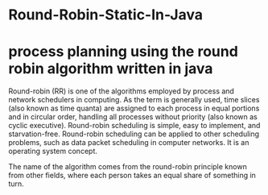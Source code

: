 # Round-Robin-Static-In-Java
# process planning using the round robin algorithm written in java
Round-robin (RR) is one of the algorithms employed by process and network schedulers in computing. As the term is generally used, time slices (also known as time quanta) are assigned to each process in equal portions and in circular order, handling all processes without priority (also known as cyclic executive). Round-robin scheduling is simple, easy to implement, and starvation-free. Round-robin scheduling can be applied to other scheduling problems, such as data packet scheduling in computer networks. It is an operating system concept.

The name of the algorithm comes from the round-robin principle known from other fields, where each person takes an equal share of something in turn. 
